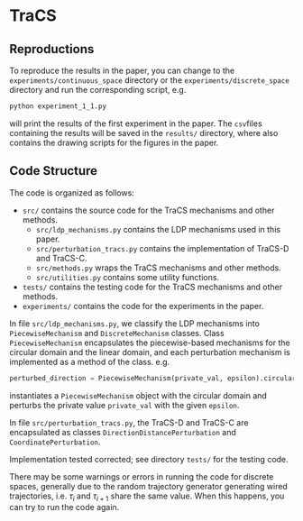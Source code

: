 # TraCS

## Reproductions

To reproduce the results in the paper, you can change to the `experiments/continuous_space` directory
or the `experiments/discrete_space` directory and run the corresponding script, e.g.
```bash
python experiment_1_1.py
```
will print the results of the first experiment in the paper.
The `csv`files containing the results will be saved in the `results/` directory, 
where also contains the drawing scripts for the figures in the paper. 


## Code Structure

The code is organized as follows:
- `src/` contains the source code for the TraCS mechanisms and other methods.
    - `src/ldp_mechanisms.py` contains the LDP mechanisms used in this paper.
    - `src/perturbation_tracs.py` contains the implementation of TraCS-D and TraCS-C.
    - `src/methods.py` wraps the TraCS mechanisms and other methods.
    - `src/utilities.py` contains some utility functions.
- `tests/` contains the testing code for the TraCS mechanisms and other methods.
- `experiments/` contains the code for the experiments in the paper.

In file `src/ldp_mechanisms.py`, we classify the LDP mechanisms into `PiecewiseMechanism` and `DiscreteMechanism` classes.
Class `PiecewiseMechanism` encapsulates the piecewise-based mechanisms for the circular domain and the linear domain,
and each perturbation mechanism is implemented as a method of the class. e.g.
```python
perturbed_direction = PiecewiseMechanism(private_val, epsilon).circular_perturbation()
```
instantiates a `PiecewiseMechanism` object with the circular domain and perturbs the private value `private_val` with the given `epsilon`.

In file `src/perturbation_tracs.py`, the
TraCS-D and TraCS-C are encapsulated as classes `DirectionDistancePerturbation` and `CoordinatePerturbation`.


Implementation tested corrected; see directory `tests/` for the testing code.

There may be some warnings or errors in running the code for discrete spaces, 
generally due to the random trajectory generator generating wired trajectories,
i.e. $\tau_i$ and $\tau_{i+1}$ share the same value.
When this happens, you can try to run the code again.
